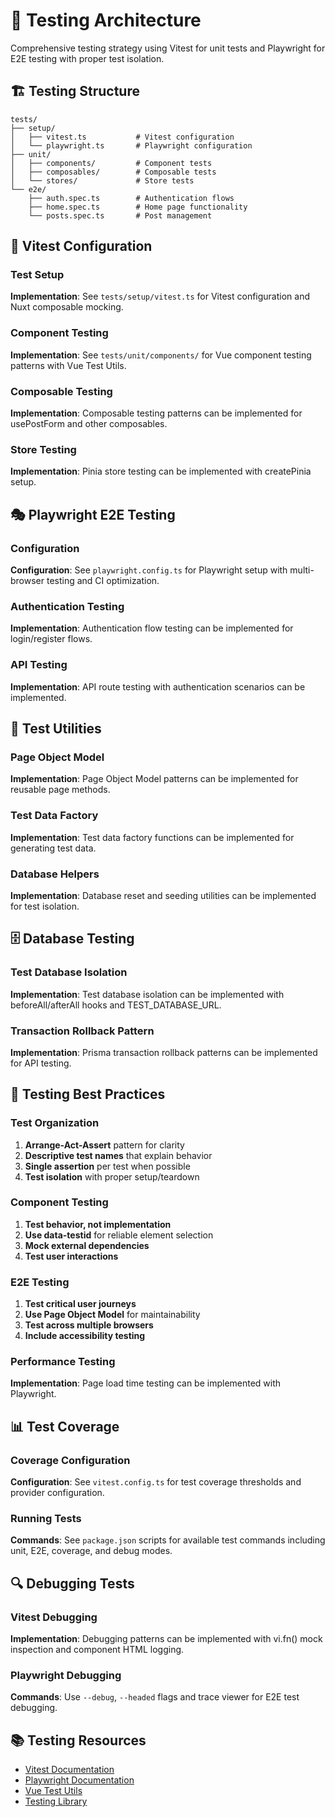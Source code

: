# 🧪 Testing Architecture

Comprehensive testing strategy using Vitest for unit tests and Playwright for E2E testing with proper test isolation.

## 🏗️ Testing Structure

```
tests/
├── setup/
│   ├── vitest.ts           # Vitest configuration
│   └── playwright.ts       # Playwright configuration
├── unit/
│   ├── components/         # Component tests
│   ├── composables/        # Composable tests
│   └── stores/             # Store tests
└── e2e/
    ├── auth.spec.ts        # Authentication flows
    ├── home.spec.ts        # Home page functionality
    └── posts.spec.ts       # Post management
```

## 🔧 Vitest Configuration

### Test Setup

**Implementation**: See `tests/setup/vitest.ts` for Vitest configuration and Nuxt composable mocking.

### Component Testing

**Implementation**: See `tests/unit/components/` for Vue component testing patterns with Vue Test Utils.

### Composable Testing

**Implementation**: Composable testing patterns can be implemented for usePostForm and other composables.

### Store Testing

**Implementation**: Pinia store testing can be implemented with createPinia setup.

## 🎭 Playwright E2E Testing

### Configuration

**Configuration**: See `playwright.config.ts` for Playwright setup with multi-browser testing and CI optimization.

### Authentication Testing

**Implementation**: Authentication flow testing can be implemented for login/register flows.

### API Testing

**Implementation**: API route testing with authentication scenarios can be implemented.

## 🔧 Test Utilities

### Page Object Model

**Implementation**: Page Object Model patterns can be implemented for reusable page methods.

### Test Data Factory

**Implementation**: Test data factory functions can be implemented for generating test data.

### Database Helpers

**Implementation**: Database reset and seeding utilities can be implemented for test isolation.

## 🗄️ Database Testing

### Test Database Isolation

**Implementation**: Test database isolation can be implemented with beforeAll/afterAll hooks and TEST_DATABASE_URL.

### Transaction Rollback Pattern

**Implementation**: Prisma transaction rollback patterns can be implemented for API testing.

## 🎯 Testing Best Practices

### Test Organization

1. **Arrange-Act-Assert** pattern for clarity
2. **Descriptive test names** that explain behavior
3. **Single assertion** per test when possible
4. **Test isolation** with proper setup/teardown

### Component Testing

1. **Test behavior, not implementation**
2. **Use data-testid** for reliable element selection
3. **Mock external dependencies**
4. **Test user interactions**

### E2E Testing

1. **Test critical user journeys**
2. **Use Page Object Model** for maintainability
3. **Test across multiple browsers**
4. **Include accessibility testing**

### Performance Testing

**Implementation**: Page load time testing can be implemented with Playwright.

## 📊 Test Coverage

### Coverage Configuration

**Configuration**: See `vitest.config.ts` for test coverage thresholds and provider configuration.

### Running Tests

**Commands**: See `package.json` scripts for available test commands including unit, E2E, coverage, and debug modes.

## 🔍 Debugging Tests

### Vitest Debugging

**Implementation**: Debugging patterns can be implemented with vi.fn() mock inspection and component HTML logging.

### Playwright Debugging

**Commands**: Use `--debug`, `--headed` flags and trace viewer for E2E test debugging.

## 📚 Testing Resources

- [Vitest Documentation](https://vitest.dev/)
- [Playwright Documentation](https://playwright.dev/)
- [Vue Test Utils](https://vue-test-utils.vuejs.org/)
- [Testing Library](https://testing-library.com/)
